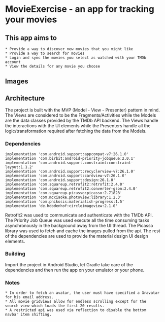 # MovieExercise - an app for tracking your movies

## This app aims to
    * Provide a way to discover new movies that you might like
    * Provide a way to search for movies
    * Login and sync the movies you select as watched with your TMDb account
    * View the details for any movie you choose
    
## Images



## Architecture 

The project is built with the MVP (Model - View - Presenter) pattern in mind. The Views are considered to be the Fragments/Activities while the Models are the data classes provided by the TMDb API backend. The Views handle the interactions with the UI elements while the Presenters handle all the logic/transformation required after fetching the data from the Models. 

### Dependencies

```implementation 'com.android.support:support-annotations:27.1.1'
implementation 'com.android.support:appcompat-v7:26.1.0'
implementation 'com.birbit:android-priority-jobqueue:2.0.1'
implementation 'com.android.support.constraint:constraint-layout:1.1.2'
implementation 'com.android.support:recyclerview-v7:26.1.0'
implementation 'com.android.support:cardview-v7:26.1.0'
implementation 'com.android.support:design:26.1.0'
implementation 'com.squareup.retrofit2:retrofit:2.4.0'
implementation 'com.squareup.retrofit2:converter-gson:2.4.0'
implementation 'com.squareup.picasso:picasso:2.71828'
implementation 'com.mcxiaoke.photoview:library:1.2.3'
implementation 'com.pnikosis:materialish-progress:1.5'
implementation 'de.hdodenhof:circleimageview:2.1.0'
```
Retrofit2 was used to communicate and authenticate with the TMDb API.  The Priority Job Queue was used execute all the time consuming tasks asynchronously in the background away from the UI thread. 
The Picasso library was used to fetch and cache the images pulled from the api. The rest of the dependencies are used to provide the material design UI design elements.  

### Building

Import the project in Android Studio, let Gradle take care of the dependencies and then run the app on your emulator or your phone. 

### Notes
    * In order to fetch an avatar, the user must have specified a Gravatar for his email address.
    * All movie gridviews allow for endless scrolling except for the search view which loads the first 20 results.
    * A restricted api was used via reflection to disable the bottom navbar item shifting. 
